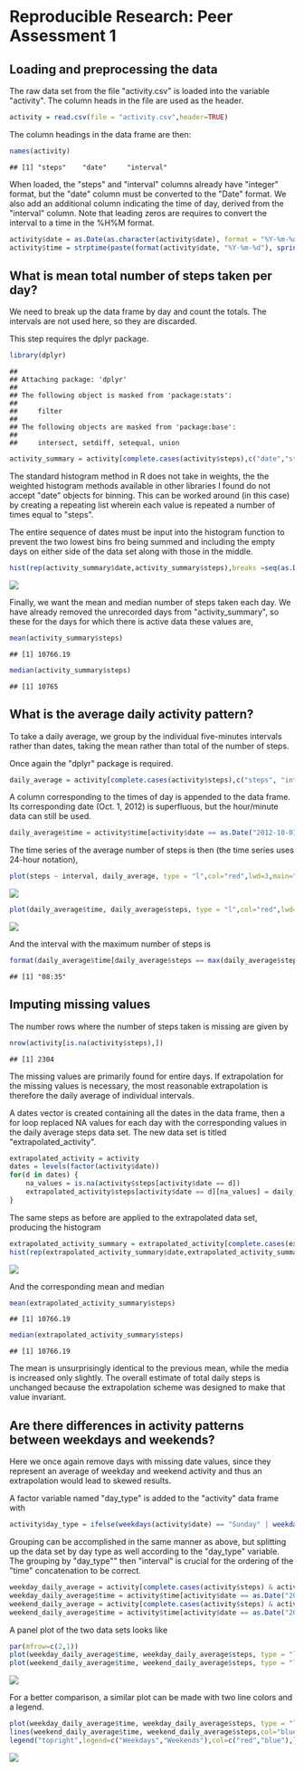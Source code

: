 # Reproducible Research: Peer Assessment 1


## Loading and preprocessing the data

The raw data set from the file "activity.csv" is loaded into the variable
"activity".  The column heads in the file are used as the header.


```r
activity = read.csv(file = "activity.csv",header=TRUE)
```

The column headings in the data frame are then:


```r
names(activity)
```

```
## [1] "steps"    "date"     "interval"
```

When loaded, the "steps" and "interval" columns already have "integer" format,
but the "date" column must be converted to the "Date" format.  We also add an
additional column indicating the time of day, derived from the "interval"
column.  Note that leading zeros are requires to convert the interval to a time
in the %H%M format.


```r
activity$date = as.Date(as.character(activity$date), format = "%Y-%m-%d")
activity$time = strptime(paste(format(activity$date, "%Y-%m-%d"), sprintf("%04d",activity$interval),sep=" "), format = "%Y-%m-%d %H%M")
```

## What is mean total number of steps taken per day?

We need to break up the data frame by day and count the totals.  The intervals
are not used here, so they are discarded.

This step requires the dplyr package.


```r
library(dplyr)
```

```
## 
## Attaching package: 'dplyr'
## 
## The following object is masked from 'package:stats':
## 
##     filter
## 
## The following objects are masked from 'package:base':
## 
##     intersect, setdiff, setequal, union
```

```r
activity_summary = activity[complete.cases(activity$steps),c("date","steps")] %>% group_by(date) %>% summarise_each(funs(sum))
```

The standard histogram method in R does not take in weights, the the weighted
histogram methods available in other libraries I found do not accept "date"
objects for binning.  This can be worked around (in this case) by creating a
repeating list wherein each value is repeated a number of times equal to
"steps".

The entire sequence of dates must be input into the histogram function to
prevent the two lowest bins fro being summed and including the empty days on
either side of the data set along with those in the middle.


```r
hist(rep(activity_summary$date,activity_summary$steps),breaks =seq(as.Date("2012-10-01","%Y-%m-%d"),as.Date("2012-12-01","%Y-%m-%d"),by="days"),freq=TRUE,right=FALSE,include.lowest=FALSE,col="blue",xlab = "Date",ylab="Steps",main="Total Steps Per Day")
```

![](Peer_Assessment_1_files/figure-html/unnamed-chunk-5-1.png) 

Finally, we want the mean and median number of steps taken each day.  We have
already removed the unrecorded days from "activity_summary", so these for the
days for which there is active data these values are,


```r
mean(activity_summary$steps)
```

```
## [1] 10766.19
```

```r
median(activity_summary$steps)
```

```
## [1] 10765
```

## What is the average daily activity pattern?

To take a daily average, we group by the individual five-minutes intervals 
rather than dates, taking the mean rather than total of the number of steps.

Once again the "dplyr" package is required.


```r
daily_average = activity[complete.cases(activity$steps),c("steps", "interval")] %>% group_by(interval) %>% summarise_each(funs(mean))
```

A column corresponding to the times of day is appended to the data frame.
Its corresponding date (Oct. 1, 2012) is superfluous, but the hour/minute
data can still be used.


```r
daily_average$time = activity$time[activity$date == as.Date("2012-10-01")]
```

The time series of the average number of steps is then (the time series uses
24-hour notation),


```r
plot(steps ~ interval, daily_average, type = "l",col="red",lwd=3,main="Daily Average Steps Over Time",xlab = "Interval Number",ylab = "Average Number of Steps")
```

![](Peer_Assessment_1_files/figure-html/unnamed-chunk-9-1.png) 

```r
plot(daily_average$time, daily_average$steps, type = "l",col="red",lwd=3,main="Daily Average Steps Over Time",xlab = "Interval Number",ylab= "Average Number of Steps")
```

![](Peer_Assessment_1_files/figure-html/unnamed-chunk-9-2.png) 

And the interval with the maximum number of steps is


```r
format(daily_average$time[daily_average$steps == max(daily_average$steps)], "%H:%M")
```

```
## [1] "08:35"
```

## Imputing missing values

The number rows where the number of steps taken is missing are given by


```r
nrow(activity[is.na(activity$steps),])
```

```
## [1] 2304
```

The missing values are primarily found for entire days.  If extrapolation for
the missing values is necessary, the most reasonable extrapolation is therefore
the daily average of individual intervals.

A dates vector is created containing all the dates in the data frame, then a
for loop replaced NA values for each day with the corresponding values in the
daily average steps data set.  The new data set is titled
"extrapolated_activity".


```r
extrapolated_activity = activity
dates = levels(factor(activity$date))
for(d in dates) {
    na_values = is.na(activity$steps[activity$date == d])
    extrapolated_activity$steps[activity$date == d][na_values] = daily_average$steps[na_values]
}
```

The same steps as before are applied to the extrapolated data set, producing the histogram


```r
extrapolated_activity_summary = extrapolated_activity[complete.cases(extrapolated_activity$steps),c("date","steps")] %>% group_by(date) %>% summarise_each(funs(sum))
hist(rep(extrapolated_activity_summary$date,extrapolated_activity_summary$steps),breaks =seq(as.Date("2012-10-01","%Y-%m-%d"),as.Date("2012-12-01","%Y-%m-%d"),by="days"),freq=TRUE,right=FALSE,include.lowest=FALSE,col="blue",xlab = "Date",ylab="Steps",main="Total Steps Per Day")
```

![](Peer_Assessment_1_files/figure-html/unnamed-chunk-13-1.png) 

And the corresponding mean and median


```r
mean(extrapolated_activity_summary$steps)
```

```
## [1] 10766.19
```

```r
median(extrapolated_activity_summary$steps)
```

```
## [1] 10766.19
```

The mean is unsurprisingly identical to the previous mean, while the media is
increased only slightly.  The overall estimate of total daily steps is
unchanged because the extrapolation scheme was designed to make that value
invariant.

## Are there differences in activity patterns between weekdays and weekends?

Here we once again remove days with missing date values, since they represent
an average of weekday and weekend activity and thus an extrapolation would lead
to skewed results.

A factor variable named "day_type" is added to the "activity" data frame with


```r
activity$day_type = ifelse(weekdays(activity$date) == "Sunday" | weekdays(activity$date) == "Saturday","weekend","weekday")
```

Grouping can be accomplished in the same manner as above, but splitting up the
data set by day type as well according to the "day_type" variable.  The
grouping by "day_type"" then "interval" is crucial for the ordering of the
"time" concatenation to be correct.


```r
weekday_daily_average = activity[complete.cases(activity$steps) & activity$day_type == "weekday" ,c("steps", "interval")] %>% group_by(interval) %>% summarise_each(funs(mean))
weekday_daily_average$time = activity$time[activity$date == as.Date("2012-10-01")]
weekend_daily_average = activity[complete.cases(activity$steps) & activity$day_type == "weekend",c("steps", "interval")] %>% group_by(interval) %>% summarise_each(funs(mean))
weekend_daily_average$time = activity$time[activity$date == as.Date("2012-10-01")]
```

A panel plot of the two data sets looks like


```r
par(mfrow=c(2,1))
plot(weekday_daily_average$time, weekday_daily_average$steps, type = "l",col="red",lwd=3,ylab="Average Steps",xlab = "Time",main= "Average Number of Steps -- Weekdays")
plot(weekend_daily_average$time, weekend_daily_average$steps, type = "l",col="blue",lwd=3,ylab="Average Steps",xlab = "Time",main= "Average Number of Steps -- Weekends")
```

![](Peer_Assessment_1_files/figure-html/unnamed-chunk-17-1.png) 

For a better comparison, a similar plot can be made with two line colors and a
legend.


```r
plot(weekday_daily_average$time, weekday_daily_average$steps, type = "l",col="red",lwd=3,main="Daily Average Steps Over Time For Weekdays and weekends",xlab = "Time",ylab= "Average Number of Steps")
lines(weekend_daily_average$time, weekend_daily_average$steps,col="blue",lwd=3)
legend("topright",legend=c("Weekdays","Weekends"),col=c("red","blue"),lty=1,lwd=3)
```

![](Peer_Assessment_1_files/figure-html/unnamed-chunk-18-1.png) 

